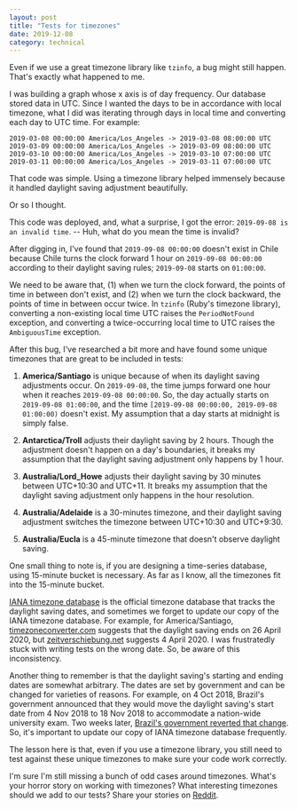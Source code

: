```yaml
---
layout: post
title: "Tests for timezones"
date: 2019-12-08
category: technical
---
```


Even if we use a great timezone library like `tzinfo`, a bug might still happen. That's exactly what happened to me.

I was building a graph whose x axis is of day frequency. Our database stored data in UTC. Since I wanted the days to be in accordance with local timezone, what I did was iterating through days in local time and converting each day to UTC time. For example:

```
2019-03-08 00:00:00 America/Los_Angeles -> 2019-03-08 08:00:00 UTC
2019-03-09 00:00:00 America/Los_Angeles -> 2019-03-09 08:00:00 UTC
2019-03-10 00:00:00 America/Los_Angeles -> 2019-03-10 07:00:00 UTC
2019-03-11 00:00:00 America/Los_Angeles -> 2019-03-11 07:00:00 UTC
```

That code was simple. Using a timezone library helped immensely because it handled daylight saving adjustment beautifully.

Or so I thought.

This code was deployed, and, what a surprise, I got the error: `2019-09-08 is an invalid time`. -- Huh, what do you mean the time is invalid?

After digging in, I've found that `2019-09-08 00:00:00` doesn't exist in Chile because Chile turns the clock forward 1 hour on `2019-09-08 00:00:00` according to their daylight saving rules; `2019-09-08` starts on `01:00:00`.

We need to be aware that, (1) when we turn the clock forward, the points of time in between don't exist, and (2) when we turn the clock backward, the points of time in between occur twice. In `tzinfo` (Ruby's timezone library), converting a non-existing local time UTC raises the `PeriodNotFound` exception, and converting a twice-occurring local time to UTC raises the `AmbiguousTime` exception.

After this bug, I've researched a bit more and have found some unique timezones that are great to be included in tests:

1. __America/Santiago__ is unique because of when its daylight saving adjustments occur. On `2019-09-08`, the time jumps forward one hour when it reaches `2019-09-08 00:00:00`. So, the day actually starts on `2019-09-08 01:00:00`, and the time `[2019-09-08 00:00:00, 2019-09-08 01:00:00)` doesn't exist. My assumption that a day starts at midnight is simply false.

2. __Antarctica/Troll__ adjusts their daylight saving by 2 hours. Though the adjustment doesn't happen on a day's boundaries, it breaks my assumption that the daylight saving adjustment only happens by 1 hour.

3. __Australia/Lord_Howe__ adjusts their daylight saving by 30 minutes between UTC+10:30 and UTC+11. It breaks my assumption that the daylight saving adjustment only happens in the hour resolution.

4. __Australia/Adelaide__ is a 30-minutes timezone, and their daylight saving adjustment switches the timezone between UTC+10:30 and UTC+9:30.

5. __Australia/Eucla__ is a 45-minute timezone that doesn't observe daylight saving.

One small thing to note is, if you are designing a time-series database, using 15-minute bucket is necessary. As far as I know, all the timezones fit into the 15-minute bucket.

[IANA timezone database](https://www.iana.org/time-zones) is the official timezone database that tracks the daylight saving dates, and sometimes we forget to update our copy of the IANA timezone database. For example, for America/Santiago, [timezoneconverter.com](http://www.timezoneconverter.com/cgi-bin/zoneinfo?tz=America/Santiago) suggests that the daylight saving ends on 26 April 2020, but [zeitverschiebung.net](https://www.zeitverschiebung.net/en/timezone/america--santiago) suggests 4 April 2020. I was frustratedly stuck with writing tests on the wrong date. So, be aware of this inconsistency.

Another thing to remember is that the daylight saving's starting and ending dates are somewhat arbitrary. The dates are set by government and can be changed for varieties of reasons. For example, on 4 Oct 2018, Brazil's government announced that they would move the daylight saving's start date from 4 Nov 2018 to 18 Nov 2018 to accommodate a nation-wide university exam. Two weeks later, [Brazil's government reverted that change](https://www.timeanddate.com/news/time/brazil-postpones-dst-2018.html). So, it's important to update our copy of IANA timezone database frequently.

The lesson here is that, even if you use a timezone library, you still need to test against these unique timezones to make sure your code work correctly.

I'm sure I'm still missing a bunch of odd cases around timezones. What's your horror story on working with timezones? What interesting timezones should we add to our tests? Share your stories on [Reddit](https://www.reddit.com/r/programming/comments/e85wo4/tests_for_timezones/).
